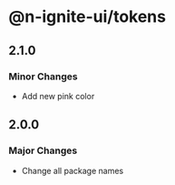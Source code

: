 # @n-ignite-ui/tokens

## 2.1.0

### Minor Changes

- Add new pink color

## 2.0.0

### Major Changes

- Change all package names
